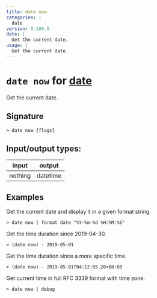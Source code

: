 ```yaml
---
title: date now
categories: |
  date
version: 0.100.0
date: |
  Get the current date.
usage: |
  Get the current date.
---
```

<!-- This file is automatically generated. Please edit the command in https://github.com/nushell/nushell instead. -->

# `date now` for [date](/commands/categories/date.md)

<div class='command-title'>Get the current date.</div>

## Signature

```> date now {flags} ```


## Input/output types:

| input   | output   |
| ------- | -------- |
| nothing | datetime |

## Examples

Get the current date and display it in a given format string.
```nu
> date now | format date "%Y-%m-%d %H:%M:%S"

```

Get the time duration since 2019-04-30.
```nu
> (date now) - 2019-05-01

```

Get the time duration since a more specific time.
```nu
> (date now) - 2019-05-01T04:12:05.20+08:00

```

Get current time in full RFC 3339 format with time zone.
```nu
> date now | debug

```
